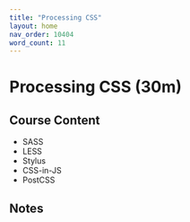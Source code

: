 ```yaml
---
title: "Processing CSS"
layout: home
nav_order: 10404
word_count: 11
---
```

# Processing CSS (30m)

## Course Content

- SASS
- LESS
- Stylus
- CSS-in-JS
- PostCSS

## Notes











